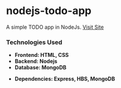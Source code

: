 # nodejs-todo-app
A simple TODO app in NodeJs.
<a href="https://leo-nodejs-todo-app.herokuapp.com/">Visit Site</a>

<h3> Technologies Used </h3>
<ul>
  <li><b>Frontend: HTML, CSS<b/></li>
  <li><b>Backend: Nodejs </b></li>
  <li><b>Database: MongoDB </b></li>
</ul>

<ul>
  <li> <b> Dependencies: </b> Express, HBS, MongoDB</li>
</ul>
